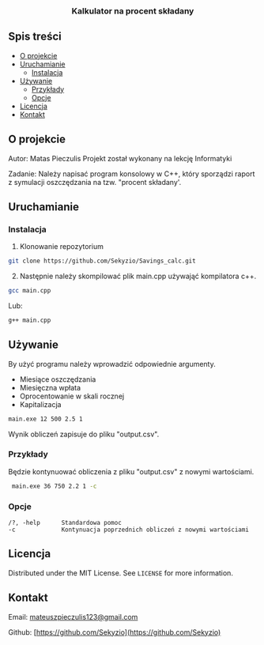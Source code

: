 <p align="center">
  <h3 align="center">Kalkulator na procent składany</h3>
</p>


## Spis treści

* [O projekcie](#O-projekcie)
* [Uruchamianie](#Uruchamianie)
  * [Instalacja](#Instalacja)
* [Używanie](#Używanie)
  * [Przykłady](#Przykłady)
  * [Opcje](#Opcje)
* [Licencja](#Licencja)
* [Kontakt](#Kontakt)


<!-- ABOUT THE PROJECT -->
## O projekcie
Autor: Matas Pieczulis
Projekt został wykonany na lekcję Informatyki

Zadanie: Należy napisać program konsolowy w C++, który sporządzi raport z symulacji oszczędzania na tzw. "procent składany'.


<!-- GETTING STARTED -->
## Uruchamianie

### Instalacja

1. Klonowanie repozytorium
```sh
git clone https://github.com/Sekyzio/Savings_calc.git
```

2. Następnie należy skompilować plik main.cpp używająć kompilatora c++.

  ```sh
  gcc main.cpp
  ```
  Lub:
  ```sh
  g++ main.cpp
  ```

## Używanie

By użyć programu należy wprowadzić odpowiednie argumenty.
* Miesiące oszczędzania
* Miesięczna wpłata
* Oprocentowanie w skali rocznej
* Kapitalizacja

```sh
main.exe 12 500 2.5 1
```

Wynik obliczeń zapisuje do pliku "output.csv".


### Przykłady
Będzie kontynuować obliczenia z pliku "output.csv" z nowymi wartościami.
```sh
 main.exe 36 750 2.2 1 -c
```

### Opcje
 ```
/?, -help      Standardowa pomoc 
-c             Kontynuacja poprzednich obliczeń z nowymi wartościami
 ```


## Licencja

Distributed under the MIT License. See `LICENSE` for more information.

## Kontakt

Email: mateuszpieczulis123@gmail.com 

Github: [https://github.com/Sekyzio](https://github.com/Sekyzio)

